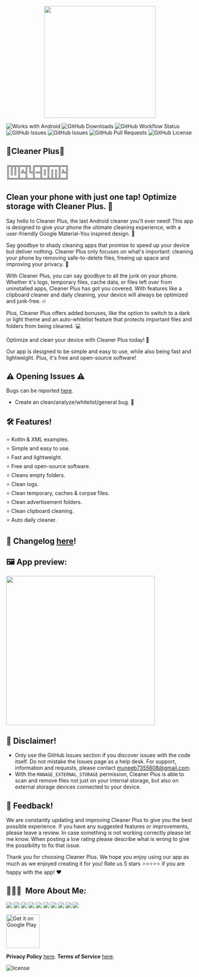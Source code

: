 <p align="center">
<img src="/app/src/main/play/listings/en-US/graphics/ic_launcher-playstore.png" width="300">
</p>

![Works with Android](https://img.shields.io/badge/Made%20for-Android-lime?style=for-the-badge&logo=android)
![GitHub Downloads](https://img.shields.io/github/downloads/MuneeB7355608/com.muneeb.cleaner.plus/total?color=green&style=for-the-badge&logo=github)
![GitHub Workflow Status](https://img.shields.io/github/actions/workflow/status/MuneeB7355608/com.muneeb.cleaner.plus/android.yml?style=for-the-badge)![GitHub Issues](https://img.shields.io/github/issues/MuneeB7355608/com.muneeb.musicsleeptimer.plus?style=for-the-badge&logo=github)
![GitHub Issues](https://img.shields.io/github/issues/MuneeB7355608/com.muneeb.cleaner.plus?style=for-the-badge&logo=github)
![GitHub Pull Requests](https://img.shields.io/github/issues-pr/MuneeB7355608/com.muneeb.cleaner.plus?style=for-the-badge&logo=github)
![GitHub License](https://img.shields.io/github/license/MuneeB7355608/com.muneeb.cleaner.plus?style=for-the-badge&logo=github)

## 🧹Cleaner Plus🧹

╔╦╦╦═╦╗╔═╦═╦══╦═╗  \
║║║║╩╣╚╣═╣║║║║║╩╣ \
╚══╩═╩═╩═╩═╩╩╩╩═╝

## Clean your phone with just one tap! Optimize storage with Cleaner Plus. 🧹

Say hello to Cleaner Plus, the last Android cleaner you'll ever need! This app is designed to give your phone the ultimate cleaning experience, with a user-friendly Google Material-You inspired design. 🎨

Say goodbye to shady cleaning apps that promise to speed up your device but deliver nothing. Cleaner Plus only focuses on what's important: cleaning your phone by removing safe-to-delete files, freeing up space and improving your privacy. 🧼

With Cleaner Plus, you can say goodbye to all the junk on your phone. Whether it's logs, temporary files, cache data, or files left over from uninstalled apps, Cleaner Plus has got you covered. With features like a clipboard cleaner and daily cleaning, your device will always be optimized and junk-free. 🔥

Plus, Cleaner Plus offers added bonuses, like the option to switch to a dark or light theme and an auto-whitelist feature that protects important files and folders from being cleaned. 💻

Optimize and clean your device with Cleaner Plus today! 🧹

Our app is designed to be simple and easy to use, while also being fast and lightweight. Plus, it's free and open-source software!

## ⚠ Opening Issues ⚠

Bugs can be reported [here](https://github.com/MuneeB7355608/com.muneeb.cleaner.plus/issues).

- Create an clean/analyze/whitelist/general bug.  🐞

## 🛠️ Features!
⭐️ Kotlin & XML examples. \
⭐️ Simple and easy to use. \
⭐️ Fast and lightweight. \
⭐️ Free and open-source software. \
⭐️ Cleans empty folders. \
⭐️ Clean logs. \
⭐️ Clean temporary, caches & corpse files. \
⭐️ Clean advertisement folders. \
⭐️ Clean clipboard cleaning. \
⭐️ Auto daily cleaner.

## 📝 Changelog [here](https://raw.githubusercontent.com/MuneeB7355608/com.muneeb.cleaner.plus/master/CHANGELOG.md)!

## 🖼️ App preview:

<img src="/app/src/main/play/listings/en-US/graphics/phone-screenshots/1-screenshot_main.png" width="400">

## 🛑 Disclaimer!
- Only use the GitHub Issues section if you discover issues with the code itself. Do not mistake the Issues page as a help desk. For support, information and requests, please contact muneeb7355608@gmail.com.
- With the `MANAGE_EXTERNAL_STORAGE` permission, Cleaner Plus is able to scan and remove files not just on your internal storage, but also on external storage devices connected to your device.

## 💬 Feedback!
We are constantly updating and improving Cleaner Plus to give you the best possible experience. If you have any suggested features or improvements, please leave a review. In case something is not working correctly please let me know. When posting a low rating please describe what is wrong to give the possibility to fix that issue.

Thank you for choosing Cleaner Plus. We hope you enjoy using our app as much as we enjoyed creating it for you! Rate us 5 stars ⭐⭐⭐⭐⭐ if you are happy with the app! ❤

## 👨🏻‍💻 &nbsp;More About Me:
<a href="mailto:muneeb7355608@gmail.com"><img src="https://img.shields.io/badge/muneeb7355608@gmail.com-red?style=for-the-badge&logo=gmail&logoColor=white"/></a>
<a href="https://developers.google.com/profile/u/MuneeB7355608"><img src="https://img.shields.io/badge/Android%20Developers-white?style=for-the-badge&logo=android"/></a>
<a href="https://forum.xda-developers.com/m/muneeb7355608.10095012/"><img src="https://img.shields.io/badge/XDA%20Developers-grey?style=for-the-badge&logo=xdadevelopers"/></a>
<a href="https://www.deviantart.com/muneeb7355608"><img src="https://img.shields.io/badge/DeviantArt-default?style=for-the-badge&logo=deviantart&logoColor=white"/></a>
<a href="https://gamejolt.com/@MuneeB_S-A-D"><img src="https://img.shields.io/badge/GameJolt-grey?style=for-the-badge&logo=gamejolt&logoColor=white"/></a>
<a href="https://patreon.com/MuneeB7355608"><img src="https://img.shields.io/endpoint.svg?url=https%3A%2F%2Fshieldsio-patreon.vercel.app%2Fapi%3Fusername%3DD4rK7355608%26type%3Dpatrons&style=for-the-badge"/></a>
<a href="https://www.paypal.me/muneebmichaeltutorials"><img src="https://img.shields.io/badge/Paypal-white?style=for-the-badge&logo=paypal"/></a>
<a href="https://twitter.com/MuneeB7355608/"><img src="https://img.shields.io/twitter/follow/MuneeB7355608?color=blue&label=Twitter&logo=Twitter&style=for-the-badge"/></a>
<a href="https://www.youtube.com/c/MuneeB7355608/"><img src="https://img.shields.io/youtube/channel/subscribers/UCLDi-rmSRry0pNL-oVvGJAw?color=darkred&label=D4rK&logo=youtube&logoColor=darkred&style=for-the-badge"/></a>
<a href="https://github.com/MuneeB7355608/"><img src="https://img.shields.io/github/followers/MuneeB7355608?color=white&logo=GitHub&style=for-the-badge"/></a>

[<img src="https://play.google.com/intl/en_us/badges/images/generic/en-play-badge.png" alt="Get it on Google Play" height="90">](https://play.google.com/store/apps/details?id=com.muneeb.cleaner.plus)

__Privacy Policy__ [here](https://sites.google.com/view/muneeb7355608/more/apps/privacy-policy).
__Terms of Service__ [here](https://sites.google.com/view/muneeb7355608/more/apps/terms-of-service).

![license](https://imgur.com/QQlcEVT.png)